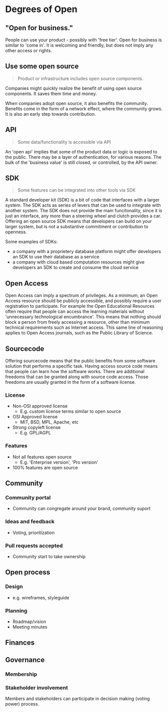# Degrees of Open

## "Open for business."

People can use your product - possibly with 'free tier'. Open for business is similar to 'come in'. It is welcoming and friendly, but does not imply any other access or rights.

## Use some open source

> Product or infrastructure includes open source components.

Companies might quickly realize the benefit of using open source components. It saves them time and money.

When companies adopt open source, it also benefits the community. Benefits come in the form of a network effect, where the community grows. It is also an early step towards contribution.

## API

> Some data/functionality is accessible via API

An 'open api' implies that some of the product data or logic is exposed to the public. There may be a layer of authentication, for various reasons. The bulk of the 'business value' is still closed, or controlled, by the API owner.

## SDK

> Some features can be integrated into other tools via SDK

A standard developer kit (SDK) is a bit of code that interfaces with a larger system. The SDK acts as series of levers that can be used to integrate with another system. The SDK does not provide the main funcitonality, since it is just an interface, any more than a steering wheel and clutch provides a car. Offering an open source SDK means that developers can build on your larger system, but is not a substantive commitment or contribution to openness.

Some examples of SDKs:
- a company with a proprietery database platform might offer developers an SDK to use their database as a service
- a company with cloud based computation resources might give developers an SDK to create and consume the cloud service

## Open Access
Open Access can imply a spectrum of privileges. As a minimum, an Open Access resource should be publicly accessible, and possibly require a user registration to participate. For example the Open Educational Resources often require that people can access the learning materials without 'unnecessary technological
encumbrance'. This means that nothing should block a person from freely accessing a resource, other than minimum technical requirements such as Internet access. This same line of reasoning applies to Open Access journals, such as the Public Library of Science.

## Sourcecode
Offering sourcecode means that the public benefits from some software solution that performs a specific task. Having access source code means that people can learn how the software works. There are additional freedoms that can be granted along with source code access. Those freedoms are usually granted in the form of a software license.

### License

* Non-OSI approved license
	* E.g. custom license terms similar to open source
* OSI Approved license
	* MIT, BSD, MPL, Apache, etc
* Strong copyleft license
	* E.g. GPL/AGPL

### Features

* Not all features open source
	* E.g. 'Enterprise version', 'Pro version'
* 100% features are open source

## Community

### Community portal

* Community can congregate around your brand, community suport

### Ideas and feedback

* Voting, prioritization

### Pull requests accepted

* Community start to take ownership

## Open process

### Design

* e.g. wireframes, styleguide

### Planning

* Roadmap/vision
* Meeting minutes

## Finances

## Governance

### Membership

### Stakeholder involvement
Members and stakeholders can participate in decision making (voting power) process.
